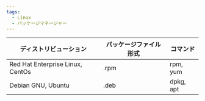 ```yaml
---
tags:
  - Linux
  - パッケージマネージャー
---
```

| ディストリビューション                      | パッケージファイル形式 | コマンド      |
| -------------------------------- | ----------- | --------- |
| Red Hat Enterprise Linux, CentOs | .rpm        | rpm, yum  |
| Debian GNU, Ubuntu               | .deb        | dpkg, apt |
